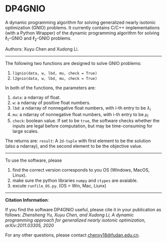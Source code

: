 # DP4GNIO
A dynamic programming algorithm for solving generalized nearly isotonic optimization (GNIO) problems.
It currently contains  C/C++ implementations (with a Python Wrapper) of the dynamic programming algorithm for solving $\ell_1$−GNIO and $\ell_2$-GNIO problems.


Authors: Xuyu Chen and Xudong Li.





<!--
The DPGNIO softwares are C/C++ implementations of the dynamic programming algorithm (https://arxiv.org/pdf/2011.03305.pdf) designed for solving l1-GNIO or l2-GNIO problems 
-->

------------------------------------------------------------------------------------------------
The following two functions are designed to solve GNIO problems: 
1. `l1gnio(data, w, lbd, mu, check = True)`
2. `l2gnio(data, w, lbd, mu, check = True)`

In both of the functions, the parameters are:

1. `data`: a ndarray of float.
2.  `w`: a ndarray of positive float numbers.
3. `lbd`: a ndarray of nonnegative float numbers, with  i-th entry to be $\lambda_i$
4. `mu`: a ndarray of nonnegative float numbers, with  i-th entry to be $\mu_i$
5. `check`: boolean value. If set to be `true`, the software checks whether the inputs are legal before computation, but may be time-consuming for large scales.

The returns are:
`result`: A `2d-tuple` with first element to be the solution (also a ndarray), and 
the second element to be the objective value.

------------------------------------
To use the software, please
1. find the correct version corresponds to you OS (Windows, MacOS, Linux).
2. make sure the python libraries `numpy` and `ctypes` are avaiable.
3. excute `runfile_OS.py`. (OS = Win, Mac, Liunx)



------------------------------------------------------------------------------------------------------

**Citation Information**:

If you find the software DP4GNIO
useful, please cite it in your publication as follows:
*Zhensheng Yu, Xuyu Chen, and Xudong Li, A dynamic programming approach for generalized nearly isotonic optimization, arXiv:2011.03305, 2020*


For any other questions, please contact chenxy18@fudan.edu.cn. 

